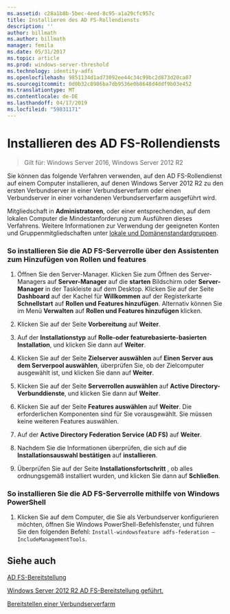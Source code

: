 ```yaml
---
ms.assetid: c28a1b8b-5bec-4eed-8c95-a1a29cfc957c
title: Installieren des AD FS-Rollendiensts
description: ''
author: billmath
ms.author: billmath
manager: femila
ms.date: 05/31/2017
ms.topic: article
ms.prod: windows-server-threshold
ms.technology: identity-adfs
ms.openlocfilehash: 9851134d1ad73092ee44c34c99bc2d873d20ca07
ms.sourcegitcommit: 0d0b32c8986ba7db9536e0b8648d4ddf9b03e452
ms.translationtype: MT
ms.contentlocale: de-DE
ms.lasthandoff: 04/17/2019
ms.locfileid: "59831171"
---
```

# <a name="install-the-ad-fs-role-service"></a>Installieren des AD FS-Rollendiensts

>Gilt für: Windows Server 2016, Windows Server 2012 R2

Sie können das folgende Verfahren verwenden, auf den AD FS-Rollendienst auf einem Computer installieren, auf denen Windows Server 2012 R2 zu den ersten Verbundserver in einer Verbundserverfarm oder einen Verbundserver in einer vorhandenen Verbundserverfarm ausgeführt wird.  
  
Mitgliedschaft in **Administratoren**, oder einer entsprechenden, auf dem lokalen Computer die Mindestanforderung zum Ausführen dieses Verfahrens.  Weitere Informationen zur Verwendung der geeigneten Konten und Gruppenmitgliedschaften unter [lokale und Domänenstandardgruppen](https://go.microsoft.com/fwlink/?LinkId=83477).   
  
### <a name="to-install-the-ad-fs-server-role-via-the-add-roles-and-features-wizard"></a>So installieren Sie die AD FS-Serverrolle über den Assistenten zum Hinzufügen von Rollen und features  
  
1.  Öffnen Sie den Server-Manager. Klicken Sie zum Öffnen des Server-Managers auf **Server-Manager** auf die **starten** Bildschirm oder **Server-Manager** in der Taskleiste auf dem Desktop. Klicken Sie auf der Seite **Dashboard** auf der Kachel für **Willkommen** auf der Registerkarte **Schnellstart** auf **Rollen und Features hinzufügen**. Alternativ können Sie im Menü **Verwalten** auf **Rollen und Features hinzufügen** klicken.  
  
2.  Klicken Sie auf der Seite **Vorbereitung** auf **Weiter**.  
  
3.  Auf der **Installationstyp** auf **Rolle\-oder featurebasierte\-basierten Installation**, und klicken Sie dann auf **Weiter**.  
  
4.  Klicken Sie auf der Seite  **Zielserver auswählen** auf **Einen Server aus dem Serverpool auswählen**, überprüfen Sie, ob der Zielcomputer ausgewählt ist, und klicken Sie dann auf **Weiter**.  
  
5.  Klicken Sie auf der Seite **Serverrollen auswählen** auf **Active Directory-Verbunddienste**, und klicken Sie dann auf **Weiter**.  
  
6.  Klicken Sie auf der Seite **Features auswählen** auf **Weiter**. Die erforderlichen Komponenten sind für Sie vorausgewählt. Sie müssen keine weiteren Features auswählen.  
  
7.  Auf der **Active Directory Federation Service \(AD FS\)**  auf **Weiter**.  
  
8.  Nachdem Sie die Informationen überprüfen, die sich auf die **Installationsauswahl bestätigen** auf **installieren**.  
  
9. Überprüfen Sie auf der Seite **Installationsfortschritt** , ob alles ordnungsgemäß installiert wurden, und klicken Sie dann auf **Schließen**.  
  
### <a name="to-install-the-ad-fs-server-role-via-windows-powershell"></a>So installieren Sie die AD FS-Serverrolle mithilfe von Windows PowerShell  
  
1.  Klicken Sie auf dem Computer, die Sie als Verbundserver konfigurieren möchten, öffnen Sie Windows PowerShell-Befehlsfenster, und führen Sie den folgenden Befehl: `Install-windowsfeature adfs-federation –IncludeManagementTools`.  
  
## <a name="see-also"></a>Siehe auch 

[AD FS-Bereitstellung](../../ad-fs/AD-FS-Deployment.md)  

[Windows Server 2012 R2 AD FS-Bereitstellung geführt.](../../ad-fs/deployment/Windows-Server-2012-R2-AD-FS-Deployment-Guide.md)  
 
[Bereitstellen einer Verbundserverfarm](../../ad-fs/deployment/Deploying-a-Federation-Server-Farm.md)  
  

